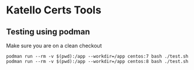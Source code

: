 # Katello Certs Tools


## Testing using podman

Make sure you are on a clean checkout

```
podman run --rm -v $(pwd):/app --workdir=/app centos:7 bash ./test.sh
podman run --rm -v $(pwd):/app --workdir=/app centos:8 bash ./test.sh
```

